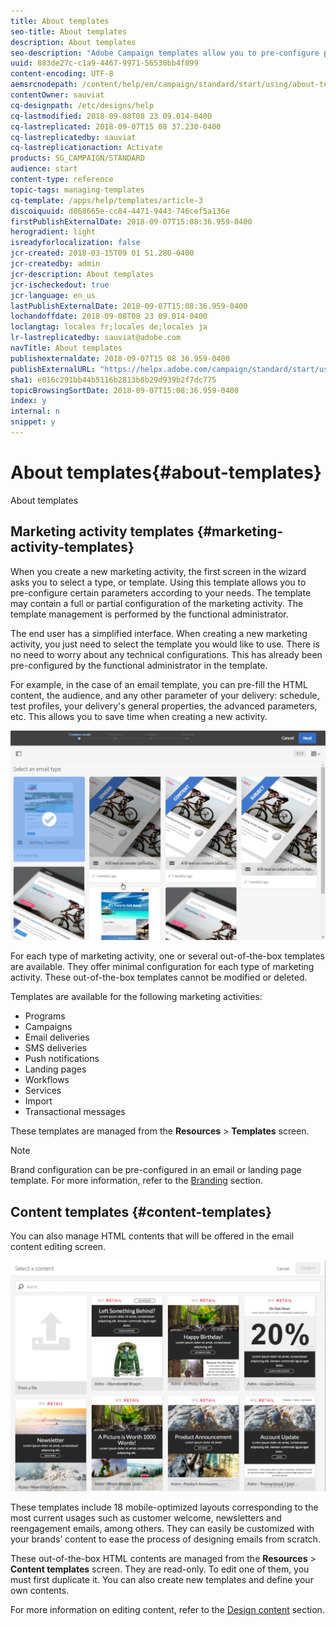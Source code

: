 ```yaml
---
title: About templates
seo-title: About templates
description: About templates
seo-description: "Adobe Campaign templates allow you to pre-configure parameters depending on your needs: templates may contain a full or partial configuration of the marketing activity, to simplify Adobe Campaign usage for non-technical end users."
uuid: 883de27c-c1a9-4467-9971-56530bb4f899
content-encoding: UTF-8
aemsrcnodepath: /content/help/en/campaign/standard/start/using/about-templates
contentOwner: sauviat
cq-designpath: /etc/designs/help
cq-lastmodified: 2018-09-08T08 23 09.014-0400
cq-lastreplicated: 2018-09-07T15 08 37.230-0400
cq-lastreplicatedby: sauviat
cq-lastreplicationaction: Activate
products: SG_CAMPAIGN/STANDARD
audience: start
content-type: reference
topic-tags: managing-templates
cq-template: /apps/help/templates/article-3
discoiquuid: d868665e-cc84-4471-9443-746cef5a136e
firstPublishExternalDate: 2018-09-07T15:08:36.959-0400
herogradient: light
isreadyforlocalization: false
jcr-created: 2018-03-15T09 01 51.280-0400
jcr-createdby: admin
jcr-description: About templates
jcr-ischeckedout: true
jcr-language: en_us
lastPublishExternalDate: 2018-09-07T15:08:36.959-0400
lochandoffdate: 2018-09-08T08 23 09.014-0400
loclangtag: locales fr;locales de;locales ja
lr-lastreplicatedby: sauviat@adobe.com
navTitle: About templates
publishexternaldate: 2018-09-07T15 08 36.959-0400
publishExternalURL: "https://helpx.adobe.com/campaign/standard/start/using/about-templates.html"
sha1: e016c291bb44b5116b2813b8b29d939b2f7dc775
topicBrowsingSortDate: 2018-09-07T15:08:36.959-0400
index: y
internal: n
snippet: y
---
```


# About templates{#about-templates}

About templates

## Marketing activity templates {#marketing-activity-templates}

When you create a new marketing activity, the first screen in the wizard asks you to select a type, or template. Using this template allows you to pre-configure certain parameters according to your needs. The template may contain a full or partial configuration of the marketing activity. The template management is performed by the functional administrator.

The end user has a simplified interface. When creating a new marketing activity, you just need to select the template you would like to use. There is no need to worry about any technical configurations. This has already been pre-configured by the functional administrator in the template.

For example, in the case of an email template, you can pre-fill the HTML content, the audience, and any other parameter of your delivery: schedule, test profiles, your delivery's general properties, the advanced parameters, etc. This allows you to save time when creating a new activity.

![](assets/template_1.png)

For each type of marketing activity, one or several out-of-the-box templates are available. They offer minimal configuration for each type of marketing activity. These out-of-the-box templates cannot be modified or deleted.

Templates are available for the following marketing activities:

* Programs
* Campaigns
* Email deliveries
* SMS deliveries
* Push notifications
* Landing pages
* Workflows
* Services
* Import
* Transactional messages

These templates are managed from the **Resources** > **Templates** screen.

>[!NOTE]
>
>Brand configuration can be pre-configured in an email or landing page template. For more information, refer to the [Branding](../../administration/using/branding.md) section.

## Content templates {#content-templates}

You can also manage HTML contents that will be offered in the email content editing screen.

![](assets/template_8.png)

These templates include 18 mobile-optimized layouts corresponding to the most current usages such as customer welcome, newsletters and reengagement emails, among others. They can easily be customized with your brands’ content to ease the process of designing emails from scratch.

These out-of-the-box HTML contents are managed from the **Resources** > **Content templates** screen. They are read-only. To edit one of them, you must first duplicate it. You can also create new templates and define your own contents.

For more information on editing content, refer to the [Design content](../../designing/using/about-email-content-design.md) section.
